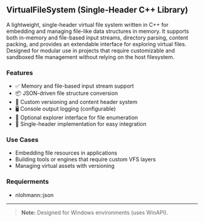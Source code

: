 ## VirtualFileSystem (Single-Header C++ Library)

A lightweight, single-header virtual file system written in C++ for embedding and managing file-like data structures in memory. It supports both in-memory and file-based input streams, directory parsing, content packing, and provides an extendable interface for exploring virtual files. Designed for modular use in projects that require customizable and sandboxed file management without relying on the host filesystem.

### Features
- ✅ Memory and file-based input stream support  
- 📦 JSON-driven file structure conversion  
- 🔢 Custom versioning and content header system  
- 🖥️ Console output logging (configurable)  
- 🧭 Optional explorer interface for file enumeration  
- 📄 Single-header implementation for easy integration

### Use Cases
- Embedding file resources in applications  
- Building tools or engines that require custom VFS layers  
- Managing virtual assets with versioning

### Requierments
- nlohmann::json

---

> **Note:** Designed for Windows environments (uses WinAPI).
